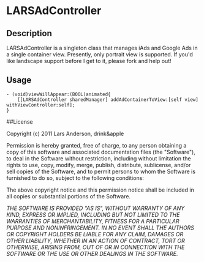 # LARSAdController

## Description
LARSAdController is a singleton class that manages iAds and Google Ads in a single container view.  Presently, only portrait view is supported.  If you'd like landscape support before I get to it, please fork and help out!

## Usage
    - (void)viewWillAppear:(BOOL)animated{
        [[LARSAdController sharedManager] addAdContainerToView:[self view] withViewController:self];
    }

##License

Copyright (c) 2011 Lars Anderson, drink&apple

Permission is hereby granted, free of charge, to any person obtaining a copy of this software and associated documentation files (the "Software"), to deal in the Software without restriction, including without limitation the rights to use, copy, modify, merge, publish, distribute, sublicense, and/or sell copies of the Software, and to permit persons to whom the Software is furnished to do so, subject to the following conditions:

The above copyright notice and this permission notice shall be included in all copies or substantial portions of the Software.

*THE SOFTWARE IS PROVIDED "AS IS", WITHOUT WARRANTY OF ANY KIND, EXPRESS OR IMPLIED, INCLUDING BUT NOT LIMITED TO THE WARRANTIES OF MERCHANTABILITY, FITNESS FOR A PARTICULAR PURPOSE AND NONINFRINGEMENT. IN NO EVENT SHALL THE AUTHORS OR COPYRIGHT HOLDERS BE LIABLE FOR ANY CLAIM, DAMAGES OR OTHER LIABILITY, WHETHER IN AN ACTION OF CONTRACT, TORT OR OTHERWISE, ARISING FROM, OUT OF OR IN CONNECTION WITH THE SOFTWARE OR THE USE OR OTHER DEALINGS IN THE SOFTWARE.*